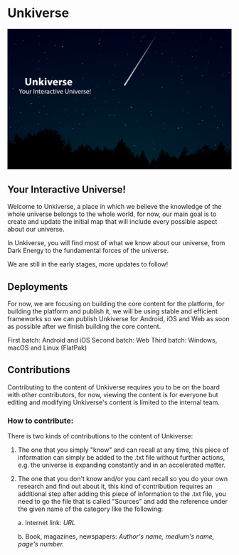 
# Unkiverse

<p align="center"> 
  <img src="https://github.com/Unkiverse/Unkiverse/blob/main/Assets/Background.png" width="auto" height="auto" />


## Your Interactive Universe!
  
Welcome to Unkiverse, a place in which we believe the knowledge of the whole universe belongs to the whole world, 
for now, our main goal is to create and update the initial map that will include every possible aspect about
our universe. 

In Unkiverse, you will find most of what we know about our universe, from Dark Energy to the fundamental forces
of the universe.


We are still in the early stages, more updates to follow!
  
  
  
  
## Deployments
 
For now, we are focusing on building the core content for the platform, for building the platform and publish it, 
we will be using stable and efficient frameworks so we can publish Unkiverse for Android, iOS and Web as soon 
as possible after we finish building the core content.
  
First batch: Android and iOS
Second batch: Web
Third batch: Windows, macOS and Linux (FlatPak)

  
  
  
## Contributions

Contributing to the content of Unkiverse requires you to be on the board with other contributors, for now, 
viewing the content is for everyone but editing and modifying Unkiverse's content is limited to the 
internal team.
  
 
  
### How to contribute:
  

There is two kinds of contributions to the content of Unkiverse:

1) The one that you simply "know" and can recall at any time, this piece of information can simply be added 
to the .txt file without further actions, e.g. the universe is expanding constantly and in an accelerated matter.

2) The one that you don't know and/or you cant recall so you do your own research and find out about it, 
this kind of contribution requires an additional step after adding this piece of information to the .txt file, 
you need to go the file that is called "Sources" and add the reference
under the given name of the category like the following:


    a. Internet link: *URL* 

    b. Book, magazines, newspapers: *Author's name, medium's name, page's number.*


